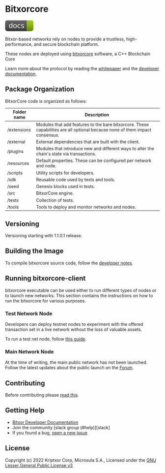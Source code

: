 # Bitxorcore

[![docs](badges/docs--green.svg)](https://docs.bitxor.org)

Bitxor-based networks rely on nodes to provide a trustless, high-performance, and secure blockchain platform.

These nodes are deployed using [bitxorcore] software, a C++ Blockchain Core

Learn more about the protocol by reading the [whitepaper](https://docs.bitxor.org/whitepaper-en.pdf) and the [developer documentation](https://docs.bitxor.org).

## Package Organization

BitxorCore code is organized as follows:

| Folder name | Description |
| -------------|--------------|
| /extensions | Modules that add features to the bare bitxorcore. These capabilities are all optional because none of them impact consensus. |
| /external | External dependencies that are built with the client. |
| /plugins | Modules that introduce new and different ways to alter the chain's state via transactions. |
| /resources | Default properties. These can be configured per network and node. |
| /scripts | Utility scripts for developers. |
| /sdk | Reusable code used by tests and tools. |
| /seed | Genesis blocks used in tests. |
| /src | BitxorCore engine. |
| /tests | Collection of tests. |
| /tools | Tools to deploy and monitor networks and nodes. |

## Versioning

Versioning starting with 1.1.0.1 release.

## Building the Image

To compile bitxorcore source code, follow the [developer notes](docs/README.md).

## Running bitxorcore-client

bitxorcore executable can be used either to run different types of nodes or to launch new networks. This section contains the instructions on how to run the bitxorcore for various purposes.

### Test Network Node

Developers can deploy testnet nodes to experiment with the offered transaction set in a live network without the loss of valuable assets.

To run a test net node, follow [this guide](https://docs.bitxor.org/guides/network/running-a-testnet-node.html).

### Main Network Node

At the time of writing, the main public network has not been launched. Follow the latest updates about the public launch on the [Forum](https://forum.bitxor.org).

## Contributing

Before contributing please [read this](CONTRIBUTING.md).

## Getting Help

- [Bitxor Developer Documentation](https://docs.bitxor.org)
- Join the community [slack group (#help)][slack]
- If you found a bug, [open a new issue][issues]

## License

Copyright (c) 2022 Kriptxor Corp, Microsula S.A., Licensed under the [GNU Lesser General Public License v3](LICENSE.txt)

[developer documentation]: https://docs.bitxor.org
[Forum]: https://forum.bitxor.org
[issues]: https://github.com/bitxorcorp/bitxorcore/issues
[bitxorcore]: https://github.com/bitxorcorp/bitxorcore
[bitxor-apirest]: https://github.com/bitxor/bitxor-apirest
[bitxor-bootstrap]: https://github.com/bitxor/bitxor-bootstrap
[bitxor]: https://www.bitxor.org
[whitepaper]: https://docs.bitxor.org/whitepaper-en.pdf
